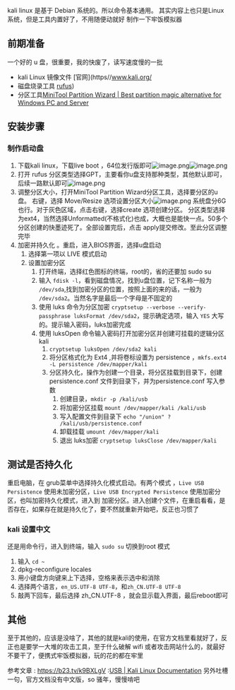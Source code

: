 kali linux 是基于 Debian 系统的。所以命令基本通用。
其实内容上也只是Linux 系统，但是工具内置好了，不用随便动就好
制作一下牢饭模拟器

## 前期准备
一个好的 u 盘，很重要，我的快废了，读写速度慢的一批
* kali Linux 镜像文件 [官网](https//www.kali.org/
* 磁盘烧录工具 [rufus](http://rufus.ie/zh/)) 
* 分区工具[MiniTool Partition Wizard | Best partition magic alternative for Windows PC and Server](https://www.partitionwizard.com/)

## 安装步骤
### 制作启动盘
1. 下载kali linux，下载live boot ，64位发行版即可![image.png](https://gitee.com/jerry-857/images/raw/master/20230115010423.png)![image.png](https://gitee.com/jerry-857/images/raw/master/20230115010609.png)
2. 打开 rufus 分区类型选择GPT，主要看你u盘支持那种类型，其他默认即可，后续一路默认即可![image.png](https://gitee.com/jerry-857/images/raw/master/20230115011650.png)
3. 调整分区大小，打开MiniTool Partition Wizard分区工具，选择要分区的u盘。  右键，选择 Move/Resize 选项设置分区大小![image.png](https://gitee.com/jerry-857/images/raw/master/20230115012219.png) 系统盘分6G也行。对于灰色区域，点击右键，选择create 选项创建分区。 分区类型选择为ext4，当然选择Unformatted(不格式化)也成，大概也是能快一点。50多个分区创建的快墨迹死了。全部设置完后，点击 apply提交修改。至此分区调整完毕
4. 加密并持久化 。重启，进入BIOS界面，选择u盘启动
	1. 选择第一项以 LIVE 模式启动
	2. 设置加密分区
		1. 打开终端，选择红色图标的终端，root的，省的还要加 sudo su
		2. 输入 `fdisk -l`，看到磁盘情况，找到u盘位置，记下名称一般为 `/dev/sda`,找到加密分区的位置，按照上面的来的话，一般为 `/dev/sda2`。当然名字是最后一个字母是不固定的
		3. 使用 luks 命令为分区加密 `cryptsetup --verbose --verify-passphrase luksFormat /dev/sda2`，提示确定选项，输入 `YES` 大写的。提示输入密码，luks加密完成
		4. 使用 luksOpen 命令输入密码打开加密分区并创建可挂载的逻辑分区 kali
			1. `cryptsetup luksOpen /dev/sda2 kali`
			2. 将分区格式化为 Ext4 ,并将卷标设置为 persistence ，`mkfs.ext4 -L persistence /dev/mapper/kali`
			3. 分区持久化，操作为创建一个目录，将分区挂载到目录下，创建persistence.conf 文件到目录下，并为persistence.conf 写入参数
				1. 创建目录，`mkdir -p /kali/usb`
				2. 将加密分区挂载 `mount /dev/mapper/kali /kali/usb`
				3. 写入配置文件到目录下 `echo "/union" ? /kali/usb/persistence.conf`
				4. 卸载挂载 `umount /dev/mapper/kali`
				5. 退出 luks加密 `cryptsetup luksClose /dev/mapper/kali`
## 测试是否持久化
重启电脑，在 grub菜单中选择持久化模式启动。有两个模式 ，`Live USB Persistence` 使用未加密分区，`Live USB Encrypted Persistence` 使用加密分区，也叫加密持久化模式，进入到 加密分区。进入创建个文件，在重启看看，是否存在，如果存在就是持久化了，要不然就重新开始吧，反正也习惯了
### kali 设置中文
还是用命令行，进入到终端，输入 `sudo su` 切换到root 模式
1. 输入 `cd ~`
2. dpkg-reconfigure locales
3. 用小键盘方向键来上下选择，空格来表示选中和消除
4. 选择两个语言，`en_US.UTF-8 UTF-8`，和`zh_CN.UTF-8 UTF-8`
5. 敲两下回车，最后选择 zh_CN.UTF-8 ，就会显示载入界面，最后reboot即可
## 其他
至于其他的，应该是没啥了，其他的就是kali的使用，在官方文档里看就好了，反正也是要学一大堆的攻击工具，至于什么破解 wifi 或者攻击网站什么的，就最好不要干了，便携式牢饭模拟器，玩的花的都在牢里

参考文章
	 :  <https://b23.tv/k9BXLgV>
	 :[USB | Kali Linux Documentation](https://www.kali.org/docs/usb/)
另外吐槽一句，官方文档没有中文版，so 骚年，慢慢啃吧




